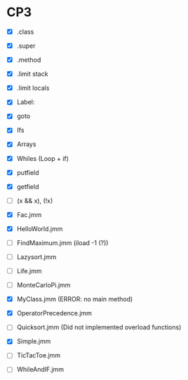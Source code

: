 # CP3

- [x] .class
- [x] .super
- [x] .method
- [x] .limit stack
- [x] .limit locals
  
- [x] Label:
- [x] goto
- [x] Ifs
- [x] Arrays
- [x] Whiles (Loop + if)
- [x] putfield
- [x] getfield
- [ ] (x && x), (!x)

- [x] Fac.jmm
- [x] HelloWorld.jmm
- [ ] FindMaximum.jmm (iload -1 (?))
- [ ] Lazysort.jmm
- [ ] Life.jmm
- [ ] MonteCarloPi.jmm
- [x] MyClass.jmm (ERROR: no main method)
- [x] OperatorPrecedence.jmm
- [ ] Quicksort.jmm (Did not implemented overload functions)
- [x] Simple.jmm
- [ ] TicTacToe.jmm
- [ ] WhileAndIF.jmm